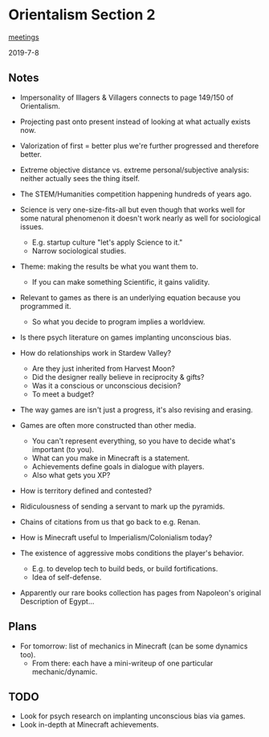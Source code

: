 # Orientalism Section 2

[meetings](index.html)

2019-7-8

## Notes

- Impersonality of Illagers & Villagers connects to page 149/150 of Orientalism.
- Projecting past onto present instead of looking at what actually exists now.
- Valorization of first = better plus we're further progressed and therefore
  better.
- Extreme objective distance vs. extreme personal/subjective analysis: neither
  actually sees the thing itself.
- The STEM/Humanities competition happening hundreds of years ago.
- Science is very one-size-fits-all but even though that works well for some
  natural phenomenon it doesn't work nearly as well for sociological issues.
    * E.g. startup culture "let's apply Science to it."
    * Narrow sociological studies.
- Theme: making the results be what you want them to.
    * If you can make something Scientific, it gains validity.
- Relevant to games as there is an underlying equation because you programmed
  it.
    * So what you decide to program implies a worldview.
- Is there psych literature on games implanting unconscious bias.
- How do relationships work in Stardew Valley?
    * Are they just inherited from Harvest Moon?
    * Did the designer really believe in reciprocity & gifts?
    * Was it a conscious or unconscious decision?
    * To meet a budget?
- The way games are isn't just a progress, it's also revising and erasing.
- Games are often more constructed than other media.
    * You can't represent everything, so you have to decide what's important
      (to you).
    * What can you make in Minecraft is a statement.
    * Achievements define goals in dialogue with players.
    * Also what gets you XP?
- How is territory defined and contested?
- Ridiculousness of sending a servant to mark up the pyramids.
- Chains of citations from us that go back to e.g. Renan.
- How is Minecraft useful to Imperialism/Colonialism today?
- The existence of aggressive mobs conditions the player's behavior.
    * E.g. to develop tech to build beds, or build fortifications.
    * Idea of self-defense.

- Apparently our rare books collection has pages from Napoleon's original
  Description of Egypt...

## Plans

- For tomorrow: list of mechanics in Minecraft (can be some dynamics too).
    * From there: each have a mini-writeup of one particular mechanic/dynamic.

## TODO

- Look for psych research on implanting unconscious bias via games.
- Look in-depth at Minecraft achievements.
